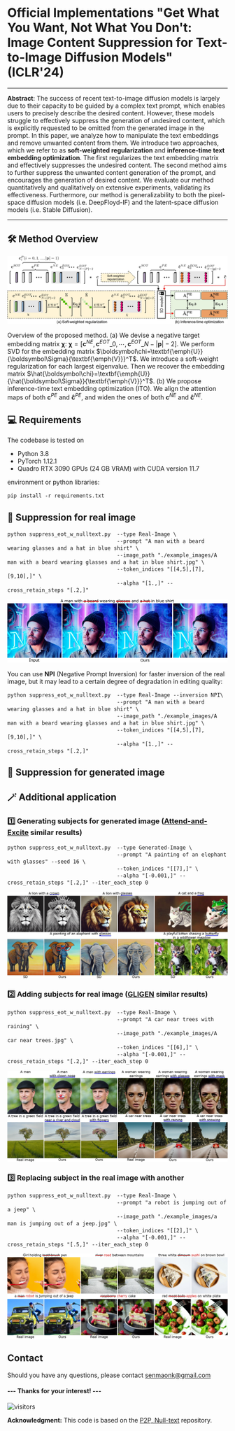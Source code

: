 # Official Implementations "Get What You Want, Not What You Don't: Image Content Suppression for Text-to-Image Diffusion Models" (ICLR'24)</sub>



[//]: # (**Get What You Want, Not What You Don't: Image Content Suppression for Text-to-Image Diffusion Models**<br>)
<hr />

**Abstract**: The success of recent text-to-image diffusion models is largely due to their capacity to be guided by a complex text prompt, which enables users to precisely describe the desired content. However, these models struggle to effectively suppress the generation of undesired content, which is explicitly requested to be omitted from the generated image in the prompt. In this paper, we analyze how to manipulate the text embeddings and remove unwanted content from them. We introduce two approaches, which we refer to as **soft-weighted regularization** and **inference-time text embedding optimization**. The first regularizes the text embedding matrix and effectively suppresses the undesired content. The second method aims to further suppress the unwanted content generation of the prompt, and encourages the generation of desired content. We evaluate our method quantitatively and qualitatively on extensive experiments, validating its effectiveness. Furthermore, our method is generalizability to both the pixel-space diffusion models (i.e. DeepFloyd-IF) and the latent-space diffusion models (i.e. Stable Diffusion).

<hr />

## 🛠️ Method Overview
<span id="method-overview"></span>

![Random Sample](./docs/overview.jpg)

Overview of the proposed method. (a) We devise  a negative target embedding matrix $\boldsymbol\chi$: $\boldsymbol\chi = [\boldsymbol{c}^{NE},\boldsymbol{c}^{EOT}\_0, \cdots, \boldsymbol{c}^{EOT}\_{N-{|\boldsymbol{p}|-2}}]$.  We perform SVD for the embedding matrix $\boldsymbol\chi=\textbf{\emph{U}}{\boldsymbol\Sigma}{\textbf{\emph{V}}}^T$. We introduce a soft-weight regularization  for each largest eigenvalue. Then  we recover the embedding matrix $\hat{\boldsymbol\chi}=\textbf{\emph{U}}{\hat{\boldsymbol\Sigma}}{\textbf{\emph{V}}}^T$. (b) We propose inference-time text embedding optimization (ITO).  We align the attention maps of both $\boldsymbol{c}^{PE}$ and  $\boldsymbol{\hat{c}}^{PE}$, and widen  the ones of  both $\boldsymbol{c}^{NE}$ and $\boldsymbol{\hat{c}}^{NE}$.

## 💻 Requirements
The codebase is tested on 
* Python 3.8
* PyTorch 1.12.1
* Quadro RTX 3090 GPUs (24 GB VRAM) with CUDA version 11.7

environment or python libraries:

```
pip install -r requirements.txt
```


## 🎊 Suppression for real image
```shell
python suppress_eot_w_nulltext.py  --type Real-Image \
                                   --prompt "A man with a beard wearing glasses and a hat in blue shirt" \
                                   --image_path "./example_images/A man with a beard wearing glasses and a hat in blue shirt.jpg" \
                                   --token_indices "[[4,5],[7],[9,10],]" \
                                   --alpha "[1.,]" --cross_retain_steps "[.2,]"
```
![Random Sample](./docs/supresseot_results.png)

You can use **NPI** (Negative Prompt Inversion) for faster inversion of the real image, but it may lead to a certain degree of degradation in editing quality:
```shell
python suppress_eot_w_nulltext.py  --type Real-Image --inversion NPI\
                                   --prompt "A man with a beard wearing glasses and a hat in blue shirt" \
                                   --image_path "./example_images/A man with a beard wearing glasses and a hat in blue shirt.jpg" \
                                   --token_indices "[[4,5],[7],[9,10],]" \
                                   --alpha "[1.,]" --cross_retain_steps "[.2,]"
```

## 🎊 Suppression for generated image



## 🪄 Additional application

### 1️⃣ Generating subjects for generated image ([Attend-and-Excite](https://arxiv.org/abs/2301.13826) similar results)

```
python suppress_eot_w_nulltext.py  --type Generated-Image \
                                   --prompt "A painting of an elephant with glasses" --seed 16 \
                                   --token_indices "[[7],]" \
                                   --alpha "[-0.001,]" --cross_retain_steps "[.2,]" --iter_each_step 0
```
![Random Sample](./docs/generating_subjects.jpg)

### 2️⃣ Adding subjects for real image ([GLIGEN](https://arxiv.org/abs/2301.07093) similar results)

```
python suppress_eot_w_nulltext.py  --type Real-Image \
                                   --prompt "A car near trees with raining" \
                                   --image_path "./example_images/A car near trees.jpg" \
                                   --token_indices "[[6],]" \
                                   --alpha "[-0.001,]" --cross_retain_steps "[.2,]" --iter_each_step 0
```
![Random Sample](./docs/adding_subjects.jpg)


### 3️⃣ Replacing subject in the real image with another

```
python suppress_eot_w_nulltext.py  --type Real-Image \
                                   --prompt "a robot is jumping out of a jeep" \
                                   --image_path "./example_images/a man is jumping out of a jeep.jpg" \
                                   --token_indices "[[2],]" \
                                   --alpha "[-0.001,]" --cross_retain_steps "[.5,]" --iter_each_step 0
```
![Random Sample](./docs/replacing_subjects.jpg)

## Contact
Should you have any questions, please contact senmaonk@gmail.com

#### --- Thanks for your interest! --- ####
![visitors](https://visitor-badge.laobi.icu/badge?page_id=sen-mao/SuppressEOT)

**Acknowledgment:** This code is based on the [P2P, Null-text](https://github.com/google/prompt-to-prompt) repository. 